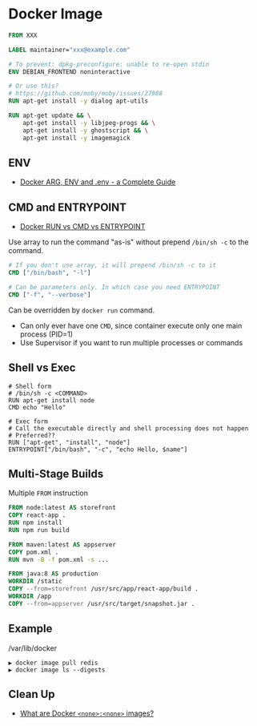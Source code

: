# Docker Image

```dockerfile
FROM XXX

LABEL maintainer="xxx@example.com"

# To prevent: dpkg-preconfigure: unable to re-open stdin
ENV DEBIAN_FRONTEND noninteractive

# Or use this?
# https://github.com/moby/moby/issues/27988
RUN apt-get install -y dialog apt-utils

RUN apt-get update && \
    apt-get install -y libjpeg-progs && \
    apt-get install -y ghostscript && \
    apt-get install -y imagemagick
```

## ENV

* [Docker ARG, ENV and .env - a Complete Guide](https://vsupalov.com/docker-arg-env-variable-guide/)

## CMD and ENTRYPOINT

* [Docker RUN vs CMD vs ENTRYPOINT](http://goinbigdata.com/docker-run-vs-cmd-vs-entrypoint/)

Use array to run the command "as-is" without prepend `/bin/sh -c` to the command.

```dockerfile
# If you don't use array, it will prepend /bin/sh -c to it
CMD ["/bin/bash", "-l"]

# Can be parameters only. In which case you need ENTRYPOINT
CMD ["-f", "--verbose"]
```

Can be overridden by `docker run` command.

* Can only ever have one `CMD`, since container execute only one main process (PID=1)
* Use Supervisor if you want to run multiple processes or commands

## Shell vs Exec

```
# Shell form
# /bin/sh -c <COMMAND>
RUN apt-get install node
CMD echo "Hello"

# Exec form
# Call the executable directly and shell processing does not happen
# Preferred??
RUN ["apt-get", "install", "node"]
ENTRYPOINT["/bin/bash", "-c", "echo Hello, $name"]
```

## Multi-Stage Builds

Multiple `FROM` instruction

```dockerfile
FROM node:latest AS storefront
COPY react-app .
RUN npm install
RUN npm run build

FROM maven:latest AS appserver
COPY pom.xml .
RUN mvn -B -f pom.xml -s ...

FROM java:8 AS production
WORKDIR /static
COPY --from=storefront /usr/src/app/react-app/build .
WORKDIR /app
COPY --from=appserver /usr/src/target/snapshot.jar .
```

## Example

/var/lib/docker

```
▶ docker image pull redis
▶ docker image ls --digests
```

## Clean Up

* [What are Docker `<none>:<none>` images?](https://www.projectatomic.io/blog/2015/07/what-are-docker-none-none-images/)


